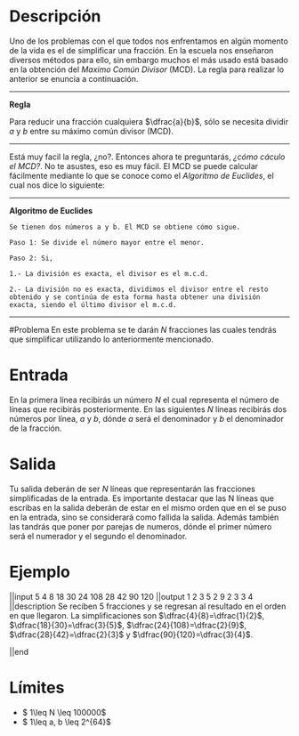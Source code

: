 # Descripción

Uno de los problemas con el que todos nos enfrentamos en algún momento de la vida es el de simplificar una fracción. En la escuela nos enseñaron diversos métodos para ello, sin embargo muchos el más usado está basado en la obtención del *Maximo Común Divisor* (MCD). La regla para realizar lo anterior se enuncia a continuación.


----------
**Regla**

Para reducir una fracción cualquiera $\dfrac{a}{b}$, sólo se necesita dividir $a$ y $b$ entre su máximo común divisor (MCD).

----------

Está muy facil la regla, ¿no?. Entonces ahora te preguntarás, *¿cómo cáculo el MCD?*. No te asustes, eso es muy fácil. El MCD se puede calcular fácilmente mediante lo que se conoce como el *Algoritmo de Euclides*, el cual nos dice lo siguiente:

----------
**Algoritmo de Euclides**

	Se tienen dos números a y b. El MCD se obtiene cómo sigue.

	Paso 1: Se divide el número mayor entre el menor.

	Paso 2: Si,

	1.- La división es exacta, el divisor es el m.c.d.

	2.- La división no es exacta, dividimos el divisor entre el resto obtenido y se continúa de esta forma hasta obtener una división exacta, siendo el último divisor el m.c.d.

----------
#Problema
En este problema se te darán $N$ fracciones las cuales tendrás que simplificar utilizando lo anteriormente mencionado.

# Entrada

En la primera línea recibirás un número $N$ el cual representa el número de líneas que recibirás posteriormente. En las siguientes $N$ líneas recibirás  dos números por línea, $a$ y $b$, dónde $a$ será el denominador y $b$ el denominador de la fracción. 

# Salida

Tu salida deberán de ser $N$ líneas que representarán las fracciones simplificadas de la entrada. Es importante destacar que las N líneas que escribas en la salida deberán de estar en el mismo orden que en el se puso en la entrada, sino se considerará como fallida la salida. Además también las tandrás que poner por parejas de numeros, dónde el primer número será el numerador y el segundo el denominador.

# Ejemplo

||input
5
4 8
18 30
24 108
28 42
90 120
||output
1 2
3 5
2 9
2 3
3 4
||description
Se reciben 5 fracciones y se regresan al resultado en el orden en que llegaron. La simplificaciones son $\dfrac{4}{8}=\dfrac{1}{2}$, $\dfrac{18}{30}=\dfrac{3}{5}$, $\dfrac{24}{108}=\dfrac{2}{9}$, $\dfrac{28}{42}=\dfrac{2}{3}$ y $\dfrac{90}{120}=\dfrac{3}{4}$.

||end

# Límites

* $ 1\leq N \leq 100000$
* $ 1\leq a, b \leq 2^{64}$